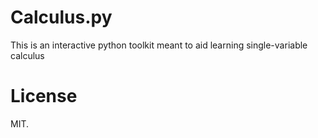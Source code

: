 # Calculus.py

This is an interactive python toolkit meant to aid learning single-variable calculus

# License

MIT.
